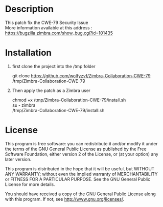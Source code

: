# Description
  This patch fix the CWE-79 Security Issue  
  More information available at this address :  
  https://bugzilla.zimbra.com/show_bug.cgi?id=101435  

# Installation
1. first clone the project into the /tmp folder

    git clone https://github.com/wolfyzvf/Zimbra-Collaboration-CWE-79 /tmp/Zimbra-Collaboration-CWE-79

2. Then apply the patch as a Zimbra user

    chmod +x /tmp/Zimbra-Collaboration-CWE-79/install.sh  
    su - zimbra  
    /tmp/Zimbra-Collaboration-CWE-79/install.sh  

# License
This program is free software: you can redistribute it and/or modify
it under the terms of the GNU General Public License as published by
the Free Software Foundation, either version 2 of the License, or
(at your option) any later version.

This program is distributed in the hope that it will be useful,
but WITHOUT ANY WARRANTY; without even the implied warranty of
MERCHANTABILITY or FITNESS FOR A PARTICULAR PURPOSE.  See the
GNU General Public License for more details.

You should have received a copy of the GNU General Public License
along with this program.  If not, see <http://www.gnu.org/licenses/>.

